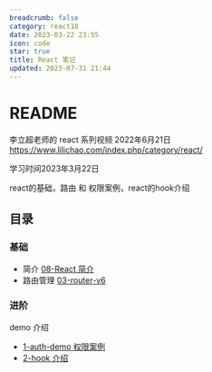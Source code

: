 ```yaml
---
breadcrumb: false
category: react18
date: 2023-03-22 23:55
icon: code
star: true
title: React 笔记
updated: 2023-07-31 21:44
---
```


# README

李立超老师的 react 系列视频 2022年6月21日
https://www.lilichao.com/index.php/category/react/

学习时间2023年3月22日

react的基础，路由 和 权限案例，react的hook介绍
## 目录

### 基础

- 简介 [08-React 简介](React18/08-React简介.md)
- 路由管理 [03-router-v6](React-Router/03-router-v6.md)

### 进阶

demo 介绍
- [1-auth-demo 权限案例](React-demo/1-auth-demo权限案例.md)
- [2-hook 介绍](React-demo/2-hook-demo.md)
